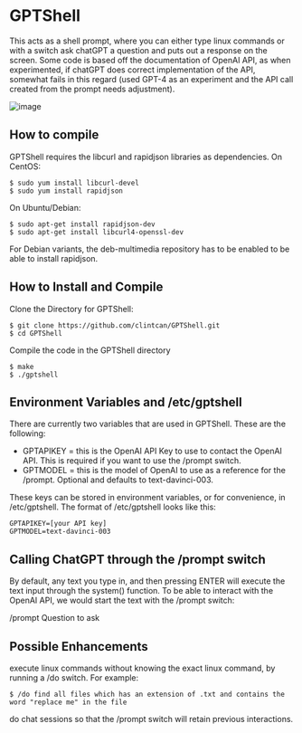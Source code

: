 # GPTShell
This acts as a shell prompt, where you can either type linux commands or with a switch ask chatGPT a question and puts out a response on the screen.  Some code is based off the documentation of OpenAI API, as when experimented, if chatGPT does correct implementation of the API, somewhat fails in this regard (used GPT-4 as an experiment and the API call created from the prompt needs adjustment).

![image](https://user-images.githubusercontent.com/195128/228692008-db6a08fd-c9b5-4bb6-beb8-64a76f255c84.png)

## How to compile
GPTShell requires the libcurl and rapidjson libraries as dependencies.  On CentOS:

```
$ sudo yum install libcurl-devel
$ sudo yum install rapidjson
```

On Ubuntu/Debian:

```
$ sudo apt-get install rapidjson-dev
$ sudo apt-get install libcurl4-openssl-dev
```
For Debian variants, the deb-multimedia repository has to be enabled to be able to install rapidjson.

## How to Install and Compile
Clone the Directory for GPTShell:

```
$ git clone https://github.com/clintcan/GPTShell.git
$ cd GPTShell
```

Compile the code in the GPTShell directory

```
$ make
$ ./gptshell
```
## Environment Variables and /etc/gptshell
There are currently two variables that are used in GPTShell.  These are the following:
* GPTAPIKEY = this is the OpenAI API Key to use to contact the OpenAI API.  This is required if you want to use the /prompt switch.
* GPTMODEL = this is the model of OpenAI to use as a reference for the /prompt. Optional and defaults to text-davinci-003.

These keys can be stored in environment variables, or for convenience, in /etc/gptshell. The format of /etc/gptshell looks like this:
```
GPTAPIKEY=[your API key]
GPTMODEL=text-davinci-003
```
## Calling ChatGPT through the /prompt switch
By default, any text you type in, and then pressing ENTER will execute the text input through the system() function.  To be able to interact with the OpenAI API, we would start the text with the /prompt switch:

/prompt Question to ask

## Possible Enhancements
execute linux commands without knowing the exact linux command, by running a /do switch. For example:
```
$ /do find all files which has an extension of .txt and contains the word "replace me" in the file
```
do chat sessions so that the /prompt switch will retain previous interactions.
